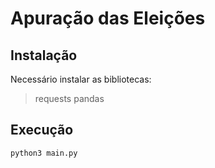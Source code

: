 # Apuração das Eleições

## Instalação

Necessário instalar as bibliotecas:

> requests
> pandas

## Execução

    python3 main.py
